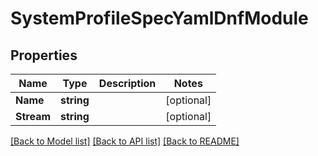 # SystemProfileSpecYamlDnfModule

## Properties

Name | Type | Description | Notes
------------ | ------------- | ------------- | -------------
**Name** | **string** |  | [optional] 
**Stream** | **string** |  | [optional] 

[[Back to Model list]](../README.md#documentation-for-models) [[Back to API list]](../README.md#documentation-for-api-endpoints) [[Back to README]](../README.md)


